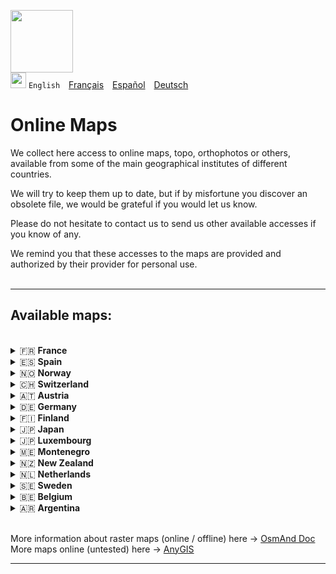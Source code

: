 <img src="https://github.com/osmandapp/OsmAnd-iOS/blob/master/Resources/Icons/ic_custom_map%403x.png" width="100" /><br>
<img src="https://github.com/osmandapp/OsmAnd-iOS/blob/master/Resources/Icons/ic_custom_map_languge%403x.png" width="25" /> `English`&emsp;[Français](README_FR.md)&emsp;[Español](README_ES.md)&emsp;[Deutsch](README_DE.md)

# Online Maps

We collect here access to online maps, topo, orthophotos or others, available from some of the main geographical institutes of different countries.

We will try to keep them up to date, but if by misfortune you discover an obsolete file, we would be grateful if you would let us know.

Please do not hesitate to contact us to send us other available accesses if you know of any.

We remind you that these accesses to the maps are provided and authorized by their provider for personal use.<br><br>

---

## Available maps:
<br>
<details>
<summary>🇫🇷 <strong>France</strong></summary>

* [Carte de base IGN](https://github.com/OsmAnd-Rendering/Online-Maps/raw/main/FR/FR%20IGN%20Cartes%20IGN.sqlitedb?raw=true)
* [Carte topographique IGN](https://github.com/OsmAnd-Rendering/Online-Maps/raw/main/FR/FR%20IGN%20Scan25.sqlitedb?raw=true)
* [Orthophotos IGN](https://github.com/OsmAnd-Rendering/Online-Maps/raw/main/FR/FR%20IGN%20Orthophotos.sqlitedb?raw=true)
* [Pentes IGN](https://github.com/OsmAnd-Rendering/Online-Maps/raw/main/FR/FR%20IGN%20Pentes.sqlitedb?raw=true)
* [Cartes aéronautiques IGN](https://github.com/OsmAnd-Rendering/Online-Maps/raw/main/FR/FR%20IGN%20Scan%20OACI.sqlitedb?raw=true)
* [Carte Littorale IGN](https://github.com/OsmAnd-Rendering/Online-Maps/raw/main/FR/FR%20IGN%20Carte%20Littorale.sqlitedb?raw=true)

</details>

<details><summary>🇪🇸 <strong>Spain</strong></summary>

* [IGN mapa base](https://github.com/OsmAnd-Rendering/Online-Maps/raw/main/ES/ES%20IGN%20BASE.sqlitedb?raw=true)
* [IGN mapa topo](https://github.com/OsmAnd-Rendering/Online-Maps/raw/main/ES/ES%20IGN%20TOPO.sqlitedb?raw=true)
* [IGN Ortofotos](https://github.com/OsmAnd-Rendering/Online-Maps/raw/main/ES/ES%20IGN%20PNOA.sqlitedb?raw=true)

<details><summary> Catalogne </summary>

* [ICGC Mapa Topo](https://github.com/OsmAnd-Rendering/Online-Maps/raw/main/ES/CAT/CAT%20TOPO.sqlitedb?raw=true)
* [ICGC Mapa Topo Gris](https://github.com/OsmAnd-Rendering/Online-Maps/raw/main/ES/CAT/CAT%20TOPO%20GRIS.sqlitedb?raw=true)
* [ICGC Ortofotos](https://github.com/OsmAnd-Rendering/Online-Maps/raw/main/ES/CAT/CAT%20ORTO.sqlitedb?raw=true)
* [ICGC Ortofotos Gris](https://github.com/OsmAnd-Rendering/Online-Maps/raw/main/ES/CAT/CAT%20ORTO%20GRIS.sqlitedb?raw=true)
</details>

<details><summary> Comunitat Valenciana </summary>

* [ICV Mapa Topo](https://github.com/OsmAnd-Rendering/Online-Maps/raw/main/ES/CV/ICV%20TOPO.sqlitedb?raw=true)
* [ICV Ortofotos](https://github.com/OsmAnd-Rendering/Online-Maps/raw/main/ES/CV/ICV%20ORTOFOTOS%20MA.sqlitedb?raw=true)
</details>
</details>

<details>
<summary>🇳🇴 <strong>Norway</strong></summary>

* [Finn Kart Norge](https://github.com/OsmAnd-Rendering/Online-Maps/raw/main/NO/Finn%20Kart%20Norge.sqlitedb?raw=true)
* [UtNo Topokart](https://github.com/OsmAnd-Rendering/Online-Maps/raw/main/NO/UtNo%20Topokart.sqlitedb?raw=true)
</details>

<details>
<summary>🇨🇭 <strong>Switzerland</strong></summary>

* [Swiss swisstopo Slopes](https://github.com/OsmAnd-Rendering/Online-Maps/raw/main/CH/Swiss%20Slopes.sqlitedb?raw=true)
* [Swiss swisstopo Topo](https://github.com/OsmAnd-Rendering/Online-Maps/raw/main/CH/Swiss%20Topo.sqlitedb?raw=true)
* [Swiss swisstopo Slope Overlay](https://github.com/OsmAnd-Rendering/Online-Maps/raw/main/CH/Swiss%20swisstopo%20Slope%20Overlay.sqlitedb?raw=true)
* [Swiss swisstopo Trails Overlay](https://github.com/OsmAnd-Rendering/Online-Maps/raw/main/CH/Swiss%20swisstopo%20Trails%20Overlay.sqlitedb?raw=true)
</details>

<details>
<summary>🇦🇹 <strong>Austria</strong></summary>

* [Austria terrain](https://github.com/OsmAnd-Rendering/Online-Maps/raw/main/AT/Austria%20Gelaende.sqlitedb?raw=true)
* [Austria Geoland](https://github.com/OsmAnd-Rendering/Online-Maps/raw/main/AT/Austria%20Geoland.sqlitedb?raw=true)
* [Austria Gray](https://github.com/OsmAnd-Rendering/Online-Maps/raw/main/AT/Austria%20Grau.sqlitedb?raw=true)
* [Austria HiDPI](https://github.com/OsmAnd-Rendering/Online-Maps/raw/main/AT/Austria%20HiDPI.sqlitedb?raw=true)
* [Austria surface](https://github.com/OsmAnd-Rendering/Online-Maps/raw/main/AT/Austria%20Oberflaeche.sqlitedb?raw=true)
* [Austria Orthofoto](https://github.com/OsmAnd-Rendering/Online-Maps/raw/main/AT/Austria%20Orthofoto.sqlitedb?raw=true)
* [Austria Overlay](https://github.com/OsmAnd-Rendering/Online-Maps/raw/main/AT/Austria%20Overlay.sqlitedb?raw=true)
* [Austria BEV ÖK50](https://github.com/OsmAnd-Rendering/Online-Maps/raw/main/AT/Austria%20BEV%20OEK%2050.sqlitedb?raw=true)
</details>

<details>
<summary>🇩🇪 <strong>Germany</strong></summary>

* [Germany basemap.de](https://github.com/OsmAnd-Rendering/Online-Maps/raw/main/DE/Germany%20basemap.de.sqlitedb?raw=true)
</details>

<details>
<summary>🇫🇮 <strong>Finland</strong></summary>

* [Finland Kapsi Peruskartta](https://github.com/OsmAnd-Rendering/Online-Maps/raw/main/FI/Finland%20Kapsi%20Peruskartta.sqlitedb?raw=true)
</details>

<details>
<summary>🇯🇵 <strong>Japan</strong></summary>

* [Japan GSI Basemap](https://github.com/OsmAnd-Rendering/Online-Maps/raw/main/JP/Japan%20GSI%20Basemap.sqlitedbb?raw=true)
* [Japan GSI Orthophoto](https://github.com/OsmAnd-Rendering/Online-Maps/raw/main/JP/Japan%20GSI%20Orthophoto.sqlitedb?raw=true)
</details>

<details>
<summary>🇯🇵 <strong>Luxembourg</strong></summary>

* [Luxembourg - Topo 5k](https://github.com/OsmAnd-Rendering/Online-Maps/raw/main/LU/Luxembourg%20-%20Topo%205k.sqlitedb?raw=true)
</details>

<details>
<summary>🇲🇪 <strong>Montenegro</strong></summary>

* [Montenegro Topomap](https://github.com/OsmAnd-Rendering/Online-Maps/raw/main/ME/Montenegro%20Topomap.sqlitedb?raw=true)
</details>

<details>
<summary>🇳🇿 <strong>New Zealand</strong></summary>

* [New Zealand Topographic Map](https://github.com/OsmAnd-Rendering/Online-Maps/raw/main/NZ/New%20Zealand%20Topographic%20Map.sqlitedb?raw=true)
</details>

<details>
<summary>🇳🇱 <strong>Netherlands</strong></summary>

* [NL Maps Kadaster](https://github.com/OsmAnd-Rendering/Online-Maps/raw/main/NL/NL%20Maps%20Kadaster.sqlitedb?raw=true)
</details>

<details>
<summary>🇸🇪 <strong>Sweden</strong></summary>

* [Sweden Lantmäteriet Orthophoto](https://github.com/OsmAnd-Rendering/Online-Maps/raw/main/SE/Sweden%20Lantm%C3%A4teriet%20Orthophoto.sqlitedb?raw=true)
</details>

<details>
<summary>🇧🇪 <strong>Belgium</strong></summary>

* [NGI Default Map](https://github.com/OsmAnd-Rendering/Online-Maps/raw/main/BE/NGI%20Map.sqlitedb?raw=true)
* [NGI Orthophotos](https://github.com/OsmAnd-Rendering/Online-Maps/raw/main/BE/NGI%20Orthophotos.sqlitedb?raw=true)
</details>

<details>
<summary>🇦🇷 <strong>Argentina</strong></summary>

* [Argenmap](https://github.com/OsmAnd-Rendering/Online-Maps/raw/main/ARG/Argenmap.sqlitedb?raw=true)
* [Argenmap (topográfico)](https://github.com/OsmAnd-Rendering/Online-Maps/raw/main/ARG/Argenmap%20(topogr%C3%A1fico).sqlitedb?raw=true)
* [Argenmap (oscuro)](https://github.com/OsmAnd-Rendering/Online-Maps/raw/main/ARG/Argenmap%20(oscuro).sqlitedb?raw=true)
* [Argenmap (híbrido)](https://github.com/OsmAnd-Rendering/Online-Maps/raw/main/ARG/Argenmap%20(h%C3%ADbrido).sqlitedb?raw=true)
* [Argenmap (gris)](https://github.com/OsmAnd-Rendering/Online-Maps/raw/main/ARG/Argenmap%20(gris).sqlitedb?raw=true)
</details>

<br>


More information about raster maps (online / offline) here → [OsmAnd Doc](https://osmand.net/docs/user/map/raster-maps)<br>
More maps online (untested) here → [AnyGIS](https://anygis.ru/Web/Html/Osmand_en)

---
